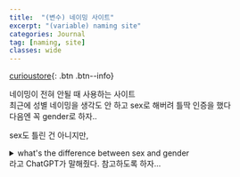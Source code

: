 ```yaml
---
title:  "(변수) 네이밍 사이트"
excerpt: "(variable) naming site"
categories: Journal
tag: [naming, site]
classes: wide
---
```


[curioustore](https://www.curioustore.com/#!/){: .btn .btn--info}

네이밍이 전혀 안될 때 사용하는 사이트<br>
최근에 성별 네이밍을 생각도 안 하고 sex로 해버려 틀딱 인증을 했다<br>
다음엔 꼭 gender로 하자..

sex도 틀린 건 아니지만,
<details>
<summary>what's the difference between sex and gender</summary>
<div markdown="1">

Sex and gender are two distinct concepts that are often used interchangeably but refer to different aspects of a person's identity.

Sex typically refers to the biological characteristics that define individuals as male or female. These characteristics include physical attributes such as reproductive organs, chromosomes, and hormones. The binary understanding of sex is often limited to male and female, but it's important to note that there are intersex individuals who may have a combination of both male and female biological characteristics.

On the other hand, gender refers to the socially constructed roles, behaviors, expressions, and identities that a given culture considers appropriate for men, women, and individuals of other gender identities. Gender is not strictly binary and can encompass a range of identities beyond just male and female. This includes gender identities such as non-binary, genderqueer, genderfluid, transgender, and more. Gender identity is a deeply held sense of being male, female, a blend of both, or neither, which may or may not correspond with the sex assigned at birth.

In summary, sex is primarily based on biological characteristics, whereas gender is a social and cultural construct that encompasses a broader spectrum of identities beyond the binary understanding of male and female.

</div>
</details>
라고 ChatGPT가 말해줬다. 참고하도록 하자...